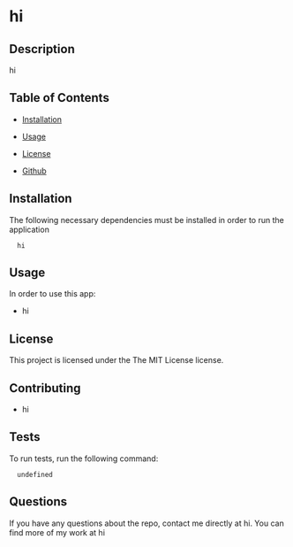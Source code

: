 # hi
  
  ## Description
  hi

  
  ## Table of Contents

  * [Installation](#installation)

  * [Usage](#usage)

  * [License](#license)

  * [Github](#github)
  

  ## Installation
  The following necessary dependencies must be installed in order to run the application 
  
      hi
  

  ## Usage
  In order to use this app:
  - hi
  
  ## License
  This project is licensed under the The MIT License license.

  ## Contributing
  - hi

  ## Tests
  To run tests, run the following command:
  
      undefined
  

  ## Questions
  If you have any questions about the repo, contact me directly at hi. You can find more of my work at hi

